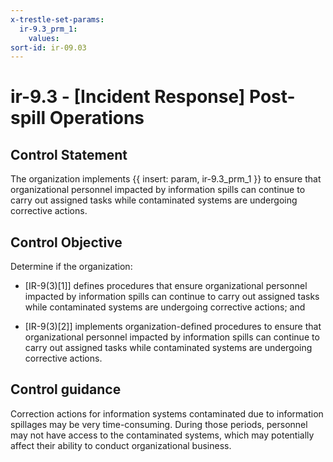 ```yaml
---
x-trestle-set-params:
  ir-9.3_prm_1:
    values:
sort-id: ir-09.03
---
```


# ir-9.3 - \[Incident Response\] Post-spill Operations

## Control Statement

The organization implements {{ insert: param, ir-9.3_prm_1 }} to ensure that organizational personnel impacted by information spills can continue to carry out assigned tasks while contaminated systems are undergoing corrective actions.

## Control Objective

Determine if the organization:

- \[IR-9(3)[1]\] defines procedures that ensure organizational personnel impacted by information spills can continue to carry out assigned tasks while contaminated systems are undergoing corrective actions; and

- \[IR-9(3)[2]\] implements organization-defined procedures to ensure that organizational personnel impacted by information spills can continue to carry out assigned tasks while contaminated systems are undergoing corrective actions.

## Control guidance

Correction actions for information systems contaminated due to information spillages may be very time-consuming. During those periods, personnel may not have access to the contaminated systems, which may potentially affect their ability to conduct organizational business.
